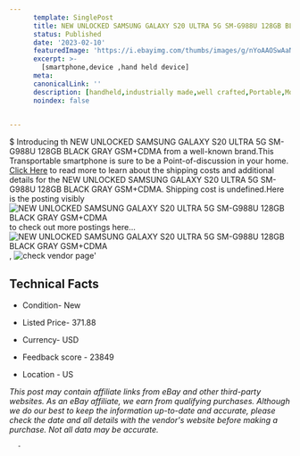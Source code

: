 ```yaml
---
      template: SinglePost
      title: NEW UNLOCKED SAMSUNG GALAXY S20 ULTRA 5G SM-G988U 128GB BLACK GRAY GSM+CDMA
      status: Published
      date: '2023-02-10'
      featuredImage: 'https://i.ebayimg.com/thumbs/images/g/nYoAAOSwAaNhm1TK/s-l225.jpg'
      excerpt: >-
        [smartphone,device ,hand held device]
      meta:
      canonicalLink: ''
      description: [handheld,industrially made,well crafted,Portable,Mobile,Compact,Convenient,Lightweight,Maneuverable,Man-portable,Miniature,Carriable,Hand-held,Light,Holdable,Transportable,Mobile device,Pocket-sized,On-the-go,Wireless,Cordless,Compact size,Convenient size, smartphone,device ,hand held device]
      noindex: false
      

---
```

$
      Introducing th NEW UNLOCKED SAMSUNG GALAXY S20 ULTRA 5G SM-G988U 128GB BLACK GRAY GSM+CDMA from a well-known brand.This Transportable smartphone is sure to be a Point-of-discussion in your home. [Click Here](https://www.ebay.com/itm/194520497966?hash=item2d4a533f2e%3Ag%3AnYoAAOSwAaNhm1TK&mkevt=1&mkcid=1&mkrid=711-53200-19255-0&campid=%253CePNCampaignId%253E&customid=%253CreferenceId%253E&toolid=10049) to read more to learn about the shipping costs and additional details for the NEW UNLOCKED SAMSUNG GALAXY S20 ULTRA 5G SM-G988U 128GB BLACK GRAY GSM+CDMA. Shipping cost is undefined.Here is the posting visibly ![NEW UNLOCKED SAMSUNG GALAXY S20 ULTRA 5G SM-G988U 128GB BLACK GRAY GSM+CDMA](https://i.ebayimg.com/thumbs/images/g/nYoAAOSwAaNhm1TK/s-l225.jpg) to check out more postings here... ![NEW UNLOCKED SAMSUNG GALAXY S20 ULTRA 5G SM-G988U 128GB BLACK GRAY GSM+CDMA](https://i.ebayimg.com/images/g/nYoAAOSwAaNhm1TK/s-l1600.jpg), ![check vendor page](https://origin-galleryplus.ebayimg.com/ws/web/194520497966_2_0_1/225x225.jpg,https://origin-galleryplus.ebayimg.com/ws/web/194520497966_3_0_1/225x225.jpg,https://origin-galleryplus.ebayimg.com/ws/web/194520497966_4_0_1/225x225.jpg,https://origin-galleryplus.ebayimg.com/ws/web/194520497966_5_0_1/225x225.jpg,https://origin-galleryplus.ebayimg.com/ws/web/194520497966_6_0_1/225x225.jpg,https://origin-galleryplus.ebayimg.com/ws/web/194520497966_7_0_1/225x225.jpg,https://origin-galleryplus.ebayimg.com/ws/web/194520497966_8_0_1/225x225.jpg,https://origin-galleryplus.ebayimg.com/ws/web/194520497966_9_0_1/225x225.jpg,https://origin-galleryplus.ebayimg.com/ws/web/194520497966_10_0_1/225x225.jpg,https://origin-galleryplus.ebayimg.com/ws/web/194520497966_11_0_1/225x225.jpg)'

      

 ## Technical Facts 



     
      

 - Condition- New 


      

 - Listed Price- 371.88 


      

 - Currency- USD 


      

 - Feedback score - 23849 


      

 - Location - US 


      
      

 *_This post may contain affiliate links from eBay and other third-party websites. As an eBay affiliate, we earn from qualifying purchases. Although we do our best to keep the information up-to-date and accurate, please check the date and all details with the vendor's website before making a purchase. Not all data may be accurate._*




      -
